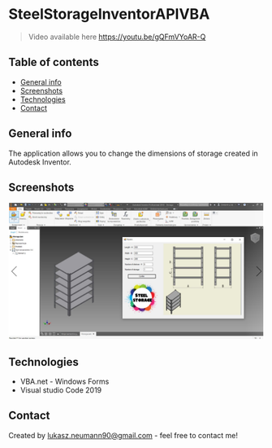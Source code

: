 # SteelStorageInventorAPIVBA

> Video available here https://youtu.be/gQFmVYoAR-Q

## Table of contents
* [General info](#general-info)
* [Screenshots](#screenshots)
* [Technologies](#technologies)
* [Contact](#contact)

## General info
The application allows you to change the dimensions of storage created in Autodesk Inventor.

## Screenshots
![Example screenshot](./img/Screenshot1.PNG)

## Technologies
- VBA.net - Windows Forms 
- Visual studio Code 2019

## Contact
Created by lukasz.neumann90@gmail.com - feel free to contact me!
